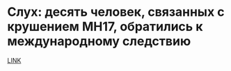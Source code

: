 # Слух: десять человек, связанных с крушением MH17, обратились к международному следствию



[LINK](https://varlamov.ru/2034632.html)